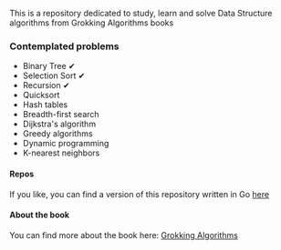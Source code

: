 This is a repository dedicated to study, learn and solve Data Structure algorithms from Grokking Algorithms books

### Contemplated problems ###
- Binary Tree ✔
- Selection Sort ✔
- Recursion ✔
- Quicksort
- Hash tables
- Breadth-first search
- Dijkstra's algorithm
- Greedy algorithms
- Dynamic programming
- K-nearest neighbors

#### Repos ####
If you like, you can find a version of this repository written in Go [here](https://github.com/gabrielfmagalhaes/grokking-algorithms-go)

#### About the book ####
You can find more about the book here: [Grokking Algorithms](https://www.amazon.com/Grokking-Algorithms-illustrated-programmers-curious/dp/1617292230)
